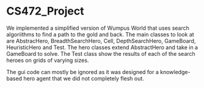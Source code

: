CS472_Project
=============

We implemented a simplified version of Wumpus World that uses search algoriithms to find a path to the gold and back. The main classes to look at are AbstracHero, BreadthSearchHero, Cell, DepthSearchHero, GameBoard, HeuristicHero and Test. The hero classes extend AbstractHero and take in a GameBoard to solve. The Test class show the results of each of the search heroes on grids of varying sizes. 

The gui code can mostly be ignored as it was designed for a knowledge-based hero agent that we did not completely flesh out.
